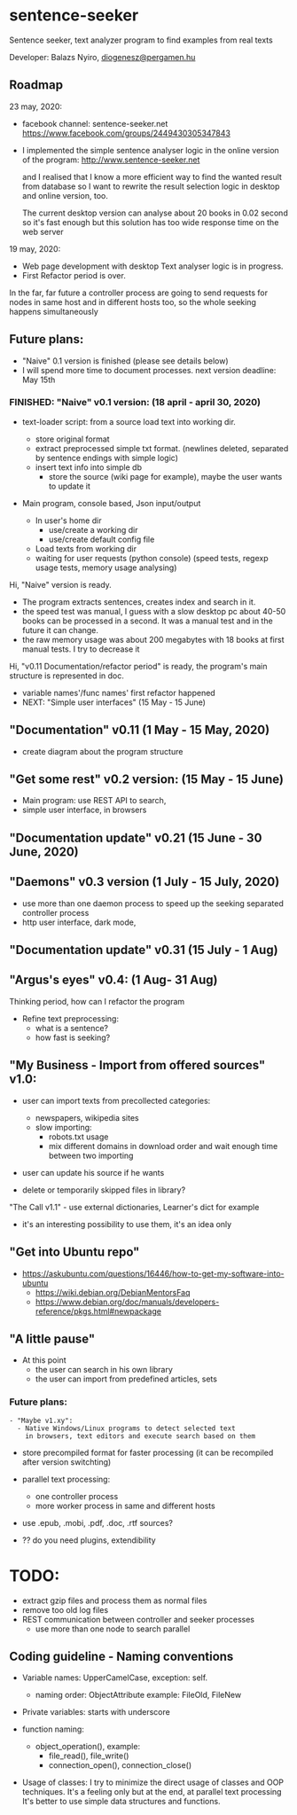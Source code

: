 # sentence-seeker

Sentence seeker, text analyzer program to find examples from real texts

Developer: Balazs Nyiro, diogenesz@pergamen.hu

## Roadmap

23 may, 2020:
 - facebook channel:  sentence-seeker.net
   https://www.facebook.com/groups/2449430305347843
 
 - I implemented the simple sentence analyser logic
   in the online version of the program:
   http://www.sentence-seeker.net
   
   and I realised that I know a more efficient way to
   find the wanted result from database
   so I want to rewrite the result selection
   logic in desktop and online version, too.

   The current desktop version can analyse
   about 20 books in 0.02 second so it's fast enough
   but this solution has too wide response time
   on the web server   
   

19 may, 2020: 
 - Web page development with desktop Text analyser logic is in progress. 
 - First Refactor period is over.


In the far, far future a controller process are going to send requests for nodes in same host and in different hosts too, so the whole seeking happens simultaneously

## Future plans:
  - "Naive" 0.1 version is finished (please see details below)
  - I will spend more time to document processes.
    next version deadline: May 15th

### FINISHED: "Naive" v0.1 version: (18 april - april 30, 2020) 
  - text-loader script: from a source load text into working dir.
    - store original format
    - extract preprocessed simple txt format. 
      (newlines deleted, separated by sentence endings with simple logic)
    - insert text info into simple db
      - store the source (wiki page for example), maybe the user wants to update it

  - Main program, console based, Json input/output
    - In user's home dir 
      - use/create a working dir
      - use/create default config file
    - Load texts from working dir
    - waiting for user requests (python console)
      (speed tests, regexp usage tests, memory usage analysing)

Hi, "Naive" version is ready.
  - The program extracts sentences, creates index and search in it.
  - the speed test was manual, I guess with a slow desktop pc 
    about 40-50 books can be processed in a second.
    It was a manual test and in the future it can change.
  - the raw memory usage was about 200 megabytes with 18 books
    at first manual tests. I try to decrease it

Hi, "v0.11 Documentation/refactor period" is ready, the program's main structure is represented in doc.
  - variable names'/func names' first refactor happened
  - NEXT: "Simple user interfaces" (15 May - 15 June)

## "Documentation" v0.11 (1 May - 15 May, 2020) 
  - create diagram about the program structure

## "Get some rest" v0.2 version: (15 May - 15 June)
  - Main program: use REST API to search, 
  - simple user interface, in browsers 

## "Documentation update" v0.21 (15 June - 30 June, 2020)

## "Daemons" v0.3 version (1 July - 15 July, 2020)
  - use more than one daemon process to speed up the seeking
    separated controller process
  - http user interface, dark mode, 

## "Documentation update" v0.31 (15 July - 1 Aug)

## "Argus's eyes" v0.4: (1 Aug- 31 Aug)
Thinking period, how can I refactor the program

  - Refine text preprocessing:
    - what is a sentence? 
    - how fast is seeking?

## "My Business - Import from offered sources" v1.0:
  - user can import texts from precollected categories:
    - newspapers, wikipedia sites 
    - slow importing:
      - robots.txt usage
      - mix different domains in download order and wait 
        enough time between two importing

  - user can update his source if he wants
  - delete or temporarily skipped files in library?

"The Call v1.1" - use external dictionaries, Learner's dict for example 
  - it's an interesting possibility to use them, it's an idea only


## "Get into Ubuntu repo"
  - https://askubuntu.com/questions/16446/how-to-get-my-software-into-ubuntu
    - https://wiki.debian.org/DebianMentorsFaq
    - https://www.debian.org/doc/manuals/developers-reference/pkgs.html#newpackage


## "A little pause"
  - At this point 
    - the user can search in his own library
    - the user can import from predefined articles, sets

### Future plans:
    - "Maybe v1.xy":
      - Native Windows/Linux programs to detect selected text
        in browsers, text editors and execute search based on them

  - store precompiled format for faster processing
    (it can be recompiled after version switchting)

  - parallel text processing: 
    - one controller process
    - more worker process in same and different hosts

  - use .epub, .mobi, .pdf, .doc, .rtf sources?

  - ?? do you need plugins, extendibility

# TODO: 
  - extract gzip files and process them as normal files
  - remove too old log files 
  - REST communication between controller and seeker processes
    - use more than one node to search parallel

## Coding guideline - Naming conventions
 - Variable names: UpperCamelCase, exception: self.
   - naming order: ObjectAttribute
     example: FileOld, FileNew
     
 - Private variables: starts with underscore
 - function naming: 
     - object_operation(), example: 
       - file_read(), file_write()
       - connection_open(), connection_close()
       
 - Usage of classes: 
   I try to minimize the direct usage of classes and OOP techniques.
   It's a feeling only but at the end, at parallel text processing
   It's better to use simple data structures and functions.
     
 


